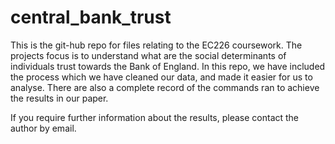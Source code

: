 # central_bank_trust

This is the git-hub repo for files relating to the EC226 coursework. The projects focus is to understand what are the social determinants of individuals trust towards the Bank of England.
In this repo, we have included the process which we have cleaned our data, and made it easier for us to analyse. There are also a complete record of the commands ran to achieve the results in our paper. 

If you require further information about the results, please contact the author by email.
